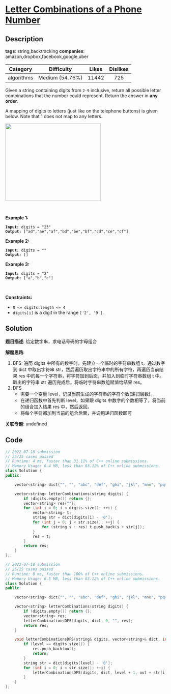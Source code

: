 # [Letter Combinations of a Phone Number](https://leetcode.com/problems/letter-combinations-of-a-phone-number/description/)

## Description

**tags**: string,backtracking
**companies**: amazon,dropbox,facebook,google,uber

| Category | Difficulty | Likes | Dislikes |
| :------: | :--------: | :---: | :------: |
| algorithms | Medium (54.76%) | 11442 | 725 |

<p>Given a string containing digits from <code>2-9</code> inclusive, return all possible letter combinations that the number could represent. Return the answer in <strong>any order</strong>.</p>

<p>A mapping of digits to letters (just like on the telephone buttons) is given below. Note that 1 does not map to any letters.</p>
<img alt="" src="https://assets.leetcode.com/uploads/2022/03/15/1200px-telephone-keypad2svg.png" style="width: 300px; height: 243px;" />
<p>&nbsp;</p>
<p><strong>Example 1:</strong></p>

<pre><code><strong>Input:</strong> digits = &quot;23&quot;
<strong>Output:</strong> [&quot;ad&quot;,&quot;ae&quot;,&quot;af&quot;,&quot;bd&quot;,&quot;be&quot;,&quot;bf&quot;,&quot;cd&quot;,&quot;ce&quot;,&quot;cf&quot;]</code></pre>

<p><strong>Example 2:</strong></p>

<pre><code><strong>Input:</strong> digits = &quot;&quot;
<strong>Output:</strong> []</code></pre>

<p><strong>Example 3:</strong></p>

<pre><code><strong>Input:</strong> digits = &quot;2&quot;
<strong>Output:</strong> [&quot;a&quot;,&quot;b&quot;,&quot;c&quot;]</code></pre>

<p>&nbsp;</p>
<p><strong>Constraints:</strong></p>

<ul>
	<li><code>0 &lt;= digits.length &lt;= 4</code></li>
	<li><code>digits[i]</code> is a digit in the range <code>[&#39;2&#39;, &#39;9&#39;]</code>.</li>
</ul>

## Solution

**题目描述**: 给定数字串，求电话号码的字母组合

**解题思路**:

1. BFS: 遍历 digits 中所有的数字时，先建立一个临时的字符串数组 t，通过数字到 dict 中取出字符串 str，然后遍历取出字符串中的所有字符，再遍历当前结果 res 中的每一个字符串，将字符加到后面，并加入到临时字符串数组 t 中。取出的字符串 str 遍历完成后，将临时字符串数组赋值给结果 res。
2. DFS
    - 需要一个变量 level，记录当前生成的字符串的字符个数(递归层数)。
    - 在递归函数中首先判断 level，如果跟 digits 中数字的个数相等了，将当前的组合加入结果 res 中，然后返回。
    - 将每个字符都加到当前的组合后面，并调用递归函数即可

**关联专题**: undefined

## Code

```cpp
// 2022-07-18 submission
// 25/25 cases passed
// Runtime: 4 ms, faster than 31.11% of C++ online submissions.
// Memory Usage: 6.4 MB, less than 83.12% of C++ online submissions.
class Solution {
public:

    vector<string> dict{"", "", "abc", "def", "ghi", "jkl", "mno", "pqrs", "tuv", "wxyz"};

    vector<string> letterCombinations(string digits) {
        if (digits.empty()) return {};
        vector<string> res{""};
        for (int i = 0; i < digits.size(); ++i) {
            vector<string> t;
            string str = dict[digits[i] - '0'];
            for (int j = 0; j < str.size(); ++j) {
                for (string s : res) t.push_back(s + str[j]);
            }
            res = t;
        }
        return res;
    }
};
```

```cpp
// 2022-07-18 submission
// 25/25 cases passed
// Runtime: 0 ms, faster than 100% of C++ online submissions.
// Memory Usage: 6.5 MB, less than 83.12% of C++ online submissions.
class Solution {
public:

    vector<string> dict{"", "", "abc", "def", "ghi", "jkl", "mno", "pqrs", "tuv", "wxyz"};

    vector<string> letterCombinations(string digits) {
        if (digits.empty()) return {};
        vector<string> res;
        letterCombinationsDFS(digits, dict, 0, "", res);
        return res;
    }

    void letterCombinationsDFS(string& digits, vector<string>& dict, int level, string out, vector<string>& res) {
        if (level == digits.size()) {
            res.push_back(out);
            return;
        }
        string str = dict[digits[level] - '0'];
        for (int i = 0; i < str.size(); ++i) {
            letterCombinationsDFS(digits, dict, level + 1, out + str[i], res);
        }
    }
};
```
